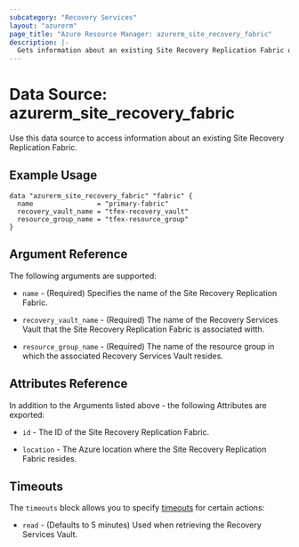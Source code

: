 ```yaml
---
subcategory: "Recovery Services"
layout: "azurerm"
page_title: "Azure Resource Manager: azurerm_site_recovery_fabric"
description: |-
  Gets information about an existing Site Recovery Replication Fabric on Azure.
---
```


# Data Source: azurerm_site_recovery_fabric

Use this data source to access information about an existing Site Recovery Replication Fabric.

## Example Usage

```hcl
data "azurerm_site_recovery_fabric" "fabric" {
  name                = "primary-fabric"
  recovery_vault_name = "tfex-recovery_vault"
  resource_group_name = "tfex-resource_group"
}
```

## Argument Reference

The following arguments are supported:

* `name` - (Required) Specifies the name of the Site Recovery Replication Fabric.

* `recovery_vault_name` - (Required) The name of the Recovery Services Vault that the Site Recovery Replication Fabric is associated witth.

* `resource_group_name` - (Required) The name of the resource group in which the associated Recovery Services Vault resides.

## Attributes Reference

In addition to the Arguments listed above - the following Attributes are exported:

* `id` - The ID of the Site Recovery Replication Fabric.

* `location` - The Azure location where the Site Recovery Replication Fabric resides.

## Timeouts

The `timeouts` block allows you to specify [timeouts](https://www.terraform.io/docs/configuration/resources.html#timeouts) for certain actions:

* `read` - (Defaults to 5 minutes) Used when retrieving the Recovery Services Vault.
